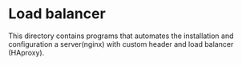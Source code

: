 # Load balancer

This directory contains programs that automates the installation and configuration a server(nginx) with custom header and load balancer (HAproxy).
